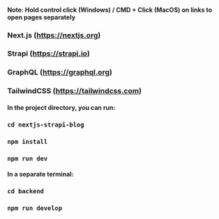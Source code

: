 #### Note: Hold control click (Windows) / CMD + Click (MacOS) on links to open pages separately
### Next.js (https://nextjs.org)
### Strapi (https://strapi.io)
### GraphQL (https://graphql.org)
### TailwindCSS (https://tailwindcss.com)

#### In the project directory, you can run:

### `cd nextjs-strapi-blog  `
### `npm install`
### `npm run dev`

#### In a separate terminal:
### `cd backend`
### `npm run develop`

